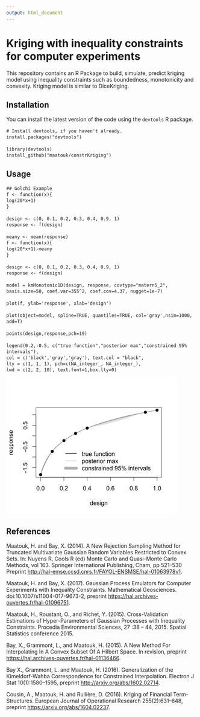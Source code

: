 ```yaml
---
output: html_document
---
```

# Kriging with inequality constraints for computer experiments

This repository contains an R Package to build, simulate, predict kriging model using inequality constraints such as boundedness, monotonicity and convexity. Kriging model is similar to DiceKriging.

Installation
------------

You can install the latest version of the code using the `devtools` R package.

```{r}
# Install devtools, if you haven't already.
install.packages("devtools")

library(devtools)
install_github("maatouk/constrKriging")
```

Usage
-----

```{r}
## Golchi Example
f <- function(x){
log(20*x+1)
}

design <- c(0, 0.1, 0.2, 0.3, 0.4, 0.9, 1)
response <- f(design)

meany <- mean(response)
f <- function(x){
log(20*x+1)-meany
}

design <- c(0, 0.1, 0.2, 0.3, 0.4, 0.9, 1)
response <- f(design)

model = kmMonotonic1D(design, response, covtype="matern5_2", basis.size=50, coef.var=355^2, coef.cov=4.37, nugget=1e-7)

plot(f, ylab='response', xlab='design')

plot(object=model, spline=TRUE, quantiles=TRUE, col='gray',nsim=1000, add=T)

points(design,response,pch=19)

legend(0.2,-0.5, c("true function","posterior max","constrained 95% intervals"),
col = c('black','gray','gray'), text.col = "black",
lty = c(1, 1, 1), pch=c(NA_integer_, NA_integer_),
lwd = c(2, 2, 10), text.font=1,box.lty=0)
```

![](Rplot.png)


References
---------

Maatouk, H. and Bay, X. (2014). A New Rejection Sampling Method for Truncated Multivariate Gaussian Random Variables Restricted to Convex Sets. In: Nuyens R, Cools R (ed) Monte Carlo and Quasi-Monte Carlo Methods, vol 163. Springer International Publishing, Cham, pp 521–530 Preprint http://hal-emse.ccsd.cnrs.fr/FAYOL-ENSMSE/hal-01063978v1.

Maatouk, H. and Bay, X. (2017). Gaussian Process Emulators for Computer Experiments with Inequality Constraints. Mathematical Geosciences. doi:10.1007/s11004-017-9673-2, preprint https://hal.archives-ouvertes.fr/hal-01096751.

Maatouk, H., Roustant, O., and Richet, Y. (2015). Cross-Validation Estimations of Hyper-Parameters of Gaussian Processes with Inequality Constraints. Procedia Environmental Sciences, 27 :38 – 44, 2015. Spatial Statistics conference 2015.

Bay, X., Grammont, L., and Maatouk, H. (2015). A New Method For Interpolating In A Convex Subset Of A Hilbert Space. In revision, preprint https://hal.archives-ouvertes.fr/hal-01136466.

Bay X., Grammont, L. and Maatouk, H. (2016). Generalization of the Kimeldorf-Wahba Correspondence for Constrained Interpolation. Electron J Stat 10(1):1580–1595, preprint http://arxiv.org/abs/1602.02714.

Cousin, A., Maatouk, H. and Rullière, D. (2016). Kriging of Financial Term-Structures. European Journal of Operational Research 255(2):631–648, preprint https://arxiv.org/abs/1604.02237.